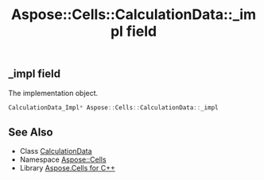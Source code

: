 ﻿---
title: Aspose::Cells::CalculationData::_impl field
linktitle: _impl
second_title: Aspose.Cells for C++ API Reference
description: 'Aspose::Cells::CalculationData::_impl field. The implementation object in C++.'
type: docs
weight: 1400
url: /cpp/aspose.cells/calculationdata/_impl/
---
## _impl field


The implementation object.

```cpp
CalculationData_Impl* Aspose::Cells::CalculationData::_impl
```

## See Also

* Class [CalculationData](../)
* Namespace [Aspose::Cells](../../)
* Library [Aspose.Cells for C++](../../../)
